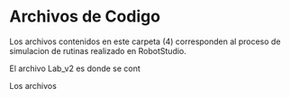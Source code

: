 # Archivos de Codigo

Los archivos contenidos en este carpeta (4) corresponden al proceso de simulacion de rutinas realizado en RobotStudio.

El archivo Lab_v2 es donde se cont

Los archivos 

